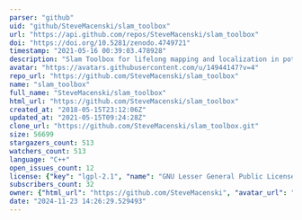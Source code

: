 ```yaml
---
parser: "github"
uid: "github/SteveMacenski/slam_toolbox"
url: "https://api.github.com/repos/SteveMacenski/slam_toolbox"
doi: "https://doi.org/10.5281/zenodo.4749721"
timestamp: "2021-05-16 00:39:03.478928"
description: "Slam Toolbox for lifelong mapping and localization in potentially massive maps with ROS"
avatar: "https://avatars.githubusercontent.com/u/14944147?v=4"
repo_url: "https://github.com/SteveMacenski/slam_toolbox"
name: "slam_toolbox"
full_name: "SteveMacenski/slam_toolbox"
html_url: "https://github.com/SteveMacenski/slam_toolbox"
created_at: "2018-05-15T23:12:06Z"
updated_at: "2021-05-15T09:24:28Z"
clone_url: "https://github.com/SteveMacenski/slam_toolbox.git"
size: 56699
stargazers_count: 513
watchers_count: 513
language: "C++"
open_issues_count: 12
license: {"key": "lgpl-2.1", "name": "GNU Lesser General Public License v2.1", "spdx_id": "LGPL-2.1", "url": "https://api.github.com/licenses/lgpl-2.1", "node_id": "MDc6TGljZW5zZTEx"}
subscribers_count: 32
owner: {"html_url": "https://github.com/SteveMacenski", "avatar_url": "https://avatars.githubusercontent.com/u/14944147?v=4", "login": "SteveMacenski", "type": "User"}
date: "2024-11-23 14:26:29.529493"
---
```

